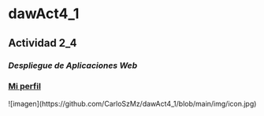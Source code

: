 # dawAct4_1
## Actividad 2_4
### **_Despliegue de Aplicaciones Web_**
<h3>
  <a href="https://github.com/CarloSzMz" alt="Logo" width="80" height="80">
  Mi perfil
  </a>
</h3>
<div align="center">
 ![imagen](https://github.com/CarloSzMz/dawAct4_1/blob/main/img/icon.jpg)
</div>
